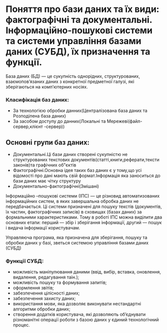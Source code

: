 # Поняття про бази даних та їх види: фактографічні та документальні. Інформаційно-пошукові системи та системи управління базами даних (СУБД), їх призначення та функції.
База даних (БД) — це сукупність однорідних, структурованих, взаємопов’язаних даних з конкретної предметної галузі, які зберігаються на комп’ютерних носіях.
### Класифікація баз даних:
- За технологією обробки данних(Централізована база даних та Розподілена база даних)
- За засобом доступу до данних(Локальні та Мережеві(файл-сервер,клієнт -сервер))
## Основні групи баз даних:
- Документальні.Ці бази даних створені сукупністю не структурованих текстових документів(статті,книги,реферати,тексти законів)та графічних об"єктів
- Фактографічні.Основна ідея таких баз даних є у тому,що усі відомості про дані мають свій формат.Інформація яка заноситься до бази даних має чітку структуру
- Документально-фактографічні(Змішані)

Інформаційно –пошукові системи (ІПС) — це різновид автоматизованих інформаційних систем, в яких завершальна обробка даних не передбачається. Ці системи призначені для пошуку текстів (документів, їх частин, фактографічних записів) в сховищах (базах даних) за формальними характеристиками. Тому в роботі ІПС можна виділити два основних етапи: перший — збір і зберігання інформації, другий — пошук і видача інформації користувачам.

Управляюча програма, яка призначена для зберігання, пошуку та обробки даних у базі, зветься системою управління базами даних (СУБД)
### Функції СУБД:
-  можливість маніпулювання даними (ввід, вибір, вставка, оновлення, видалення, редагування таін.);
- можливість пошуку та формування запитів;
-  оформлення звітів;
- забезпечення цілісності даних;
- забезпечення захисту даних;
-  використання мови, яка дозволяє виконувати нестандартні алгоритми обробки даних;
- створення додатків користувача, які дозволяють об’єднувати різноманітні операції роботи з базою даних у єдиний технологічний процес.

